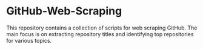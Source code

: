# GitHub-Web-Scraping
This repository contains a collection of scripts for web scraping GitHub. The main focus is on extracting repository titles and identifying top repositories for various topics.
